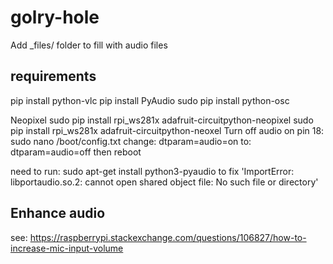 # golry-hole
 
Add _files/ folder to fill with audio files

## requirements
pip install python-vlc
pip install PyAudio
sudo pip install python-osc

Neopixel
sudo pip install rpi_ws281x adafruit-circuitpython-neopixel
sudo pip install rpi_ws281x adafruit-circuitpython-neoxel
Turn off audio on pin 18:
sudo nano /boot/config.txt
change: dtparam=audio=on
to: dtparam=audio=off
then reboot

need to run: sudo apt-get install python3-pyaudio 
to fix 'ImportError: libportaudio.so.2: cannot open shared object file: No such file or directory'

## Enhance audio
see: https://raspberrypi.stackexchange.com/questions/106827/how-to-increase-mic-input-volume